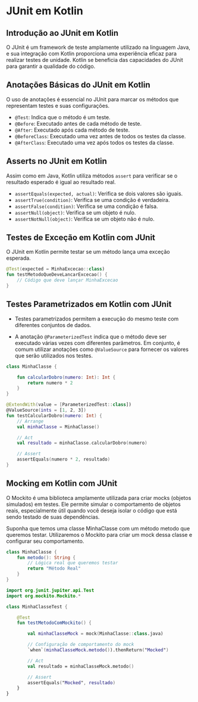 # JUnit em Kotlin

## Introdução ao JUnit em Kotlin

O JUnit é um framework de teste amplamente utilizado na linguagem Java, e sua integração com Kotlin proporciona uma experiência eficaz para realizar testes de unidade. Kotlin se beneficia das capacidades do JUnit para garantir a qualidade do código.

## Anotações Básicas do JUnit em Kotlin

O uso de anotações é essencial no JUnit para marcar os métodos que representam testes e suas configurações.

- `@Test`: Indica que o método é um teste.
- `@Before`: Executado antes de cada método de teste.
- `@After`: Executado após cada método de teste.
- `@BeforeClass`: Executado uma vez antes de todos os testes da classe.
- `@AfterClass`: Executado uma vez após todos os testes da classe.

## Asserts no JUnit em Kotlin

Assim como em Java, Kotlin utiliza métodos `assert` para verificar se o resultado esperado é igual ao resultado real.

- `assertEquals(expected, actual)`: Verifica se dois valores são iguais.
- `assertTrue(condition)`: Verifica se uma condição é verdadeira.
- `assertFalse(condition)`: Verifica se uma condição é falsa.
- `assertNull(object)`: Verifica se um objeto é nulo.
- `assertNotNull(object)`: Verifica se um objeto não é nulo.

## Testes de Exceção em Kotlin com JUnit

O JUnit em Kotlin permite testar se um método lança uma exceção esperada.

```kotlin
@Test(expected = MinhaExcecao::class)
fun testMetodoQueDeveLancarExcecao() {
    // Código que deve lançar MinhaExcecao
}
```

## Testes Parametrizados em Kotlin com JUnit

- Testes parametrizados permitem a execução do mesmo teste com diferentes conjuntos de dados.

- A anotação `@ParameterizedTest` indica que o método deve ser executado várias vezes com diferentes parâmetros. Em conjunto, é comum utilizar anotações como `@ValueSource` para fornecer os valores que serão utilizados nos testes.

```kotlin
class MinhaClasse {

    fun calcularDobro(numero: Int): Int {
        return numero * 2
    }
}

@ExtendWith(value = [ParameterizedTest::class])
@ValueSource(ints = [1, 2, 3])
fun testCalcularDobro(numero: Int) {
    // Arrange
    val minhaClasse = MinhaClasse()

    // Act
    val resultado = minhaClasse.calcularDobro(numero)

    // Assert
    assertEquals(numero * 2, resultado)
}

```

## Mocking em Kotlin com JUnit

O Mockito é uma biblioteca amplamente utilizada para criar mocks (objetos simulados) em testes. Ele permite simular o comportamento de objetos reais, especialmente útil quando você deseja isolar o código que está sendo testado de suas dependências.

Suponha que temos uma classe MinhaClasse com um método metodo que queremos testar. Utilizaremos o Mockito para criar um mock dessa classe e configurar seu comportamento.

```kotlin
class MinhaClasse {
    fun metodo(): String {
        // Lógica real que queremos testar
        return "Método Real"
    }
}
```

```kotlin
import org.junit.jupiter.api.Test
import org.mockito.Mockito.*

class MinhaClasseTest {

    @Test
    fun testMetodoComMockito() {

        val minhaClasseMock = mock(MinhaClasse::class.java)

        // Configuração de comportamento do mock
        `when`(minhaClasseMock.metodo()).thenReturn("Mocked")

        // Act
        val resultado = minhaClasseMock.metodo()

        // Assert
        assertEquals("Mocked", resultado)
    }
}
```